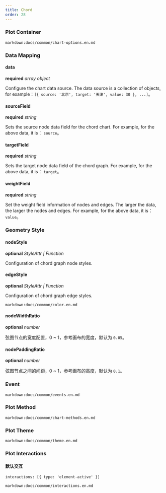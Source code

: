 ```yaml
---
title: Chord
order: 28
---
```


### Plot Container

`markdown:docs/common/chart-options.en.md`

### Data Mapping

#### data

<description>**required** _array object_</description>

Configure the chart data source. The data source is a collection of objects, for example：`[{ source: '北京', target: '天津', value: 30 }, ...]`。

#### sourceField

<description>**required** _string_</description>

Sets the source node data field for the chord chart. For example, for the above data, it is： `source`。

#### targetField

<description>**required** _string_</description>

Sets the target node data field of the chord graph. For example, for the above data, it is： `target`。

#### weightField

<description>**required** _string_</description>

Set the weight field information of nodes and edges. The larger the data, the larger the nodes and edges. For example, for the above data, it is： `value`。

### Geometry Style

#### nodeStyle

<description>**optional** _StyleAttr | Function_</description>

Configuration of chord graph node styles.

#### edgeStyle

<description>**optional** _StyleAttr | Function_</description>

Configuration of chord graph edge styles.

`markdown:docs/common/color.en.md`

#### nodeWidthRatio

<description>**optional** _number_</description>

弦图节点的宽度配置，0 ~ 1，参考画布的宽度，默认为 `0.05`。

#### nodePaddingRatio

<description>**optional** _number_</description>

弦图节点之间的间距，0 ~ 1，参考画布的高度，默认为 `0.1`。

### Event

`markdown:docs/common/events.en.md`

### Plot Method

`markdown:docs/common/chart-methods.en.md`

### Plot Theme

`markdown:docs/common/theme.en.md`

### Plot Interactions

#### 默认交互

```plain
interactions: [{ type: 'element-active' }]
```

`markdown:docs/common/interactions.en.md`
